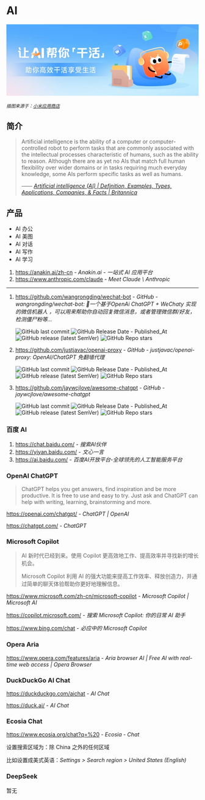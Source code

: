 # AI

![illustration](../../../../_media/1743331888575.png)

<small>*插图来源于：[小米应用商店](http-shortcuts://0cc6f723-1058-47e7-b887-27226d206897?apk_name=com.xiaomi.market)*</small>

## 简介

> Artificial intelligence is the ability of a computer or computer-controlled robot to perform tasks that are commonly associated with the intellectual processes characteristic of humans, such as the ability to reason. Although there are as yet no AIs that match full human flexibility over wider domains or in tasks requiring much everyday knowledge, some AIs perform specific tasks as well as humans.
>
> <cite>—— [Artificial intelligence (AI) | Definition, Examples, Types, Applications, Companies, & Facts | Britannica](https://www.britannica.com/technology/artificial-intelligence)</cite>

## 产品

- AI 办公
- AI 美图
- AI 对话
- AI 写作
- AI 学习

1. https://anakin.ai/zh-cn - *Anakin.ai - 一站式 AI 应用平台*
2. https://www.anthropic.com/claude - *Meet Claude \ Anthropic*

---

1. https://github.com/wangrongding/wechat-bot - *GitHub - wangrongding/wechat-bot: 🤖一个基于OpenAi ChatGPT + WeChaty 实现的微信机器人 ，可以用来帮助你自动回复微信消息，或者管理微信群/好友，检测僵尸粉等...*

    ![GitHub last commit](https://img.shields.io/github/last-commit/wangrongding/wechat-bot?color=blue&logo=github)
    ![GitHub Release Date - Published_At](https://img.shields.io/github/release-date/wangrongding/wechat-bot?display_date=published_at&logo=github)
    ![GitHub release (latest SemVer)](https://img.shields.io/github/v/release/wangrongding/wechat-bot?logo=github)
    ![GitHub Repo stars](https://img.shields.io/github/stars/wangrongding/wechat-bot?style=social)

2. https://github.com/justjavac/openai-proxy - *GitHub - justjavac/openai-proxy: OpenAI/ChatGPT 免翻墙代理*

    ![GitHub last commit](https://img.shields.io/github/last-commit/justjavac/openai-proxy?color=blue&logo=github)
    ![GitHub Release Date - Published_At](https://img.shields.io/github/release-date/justjavac/openai-proxy?display_date=published_at&logo=github)
    ![GitHub release (latest SemVer)](https://img.shields.io/github/v/release/justjavac/openai-proxy?logo=github)
    ![GitHub Repo stars](https://img.shields.io/github/stars/justjavac/openai-proxy?style=social)

3. https://github.com/jaywcjlove/awesome-chatgpt - *GitHub - jaywcjlove/awesome-chatgpt*

    ![GitHub last commit](https://img.shields.io/github/last-commit/jaywcjlove/awesome-chatgpt?logo=github&color=blue)
    ![GitHub Release Date - Published_At](https://img.shields.io/github/release-date/jaywcjlove/awesome-chatgpt?display_date=published_at&logo=github)
    ![GitHub release (latest SemVer)](https://img.shields.io/github/v/release/jaywcjlove/awesome-chatgpt?logo=github)
    ![GitHub Repo stars](https://img.shields.io/github/stars/jaywcjlove/awesome-chatgpt?style=social)

### 百度 AI

1. https://chat.baidu.com/ - *搜索AI伙伴*
2. https://yiyan.baidu.com/ - *文心一言*
3. https://ai.baidu.com/ - *百度AI开放平台-全球领先的人工智能服务平台*

### OpenAI ChatGPT

> ChatGPT helps you get answers, find inspiration and be more productive. It is free to use and easy to try. Just ask and ChatGPT can help with writing, learning, brainstorming and more.

https://openai.com/chatgpt/ - *ChatGPT | OpenAI*

https://chatgpt.com/ - *ChatGPT*

### Microsoft Copilot

> AI 新时代已经到来。使用 Copilot 更高效地工作、提高效率并寻找新的增长机会。
> 
> Microsoft Copilot 利用 AI 的强大功能来提高工作效率、释放创造力，并通过简单的聊天体验帮助你更好地理解信息。

https://www.microsoft.com/zh-cn/microsoft-copilot - *Microsoft Copilot | Microsoft AI*

https://copilot.microsoft.com/ - *搜索 Microsoft Copilot: 你的日常 AI 助手*

https://www.bing.com/chat - *必应中的 Microsoft Copilot*

### Opera Aria

https://www.opera.com/features/aria - *Aria browser AI | Free AI with real-time web access | Opera Browser*

### DuckDuckGo AI Chat

https://duckduckgo.com/aichat - *AI Chat*

https://duck.ai/ - *AI Chat*

### Ecosia Chat

https://www.ecosia.org/chat?q=%20 - *Ecosia - Chat*

设置搜索区域为：除 China 之外的任何区域

比如设置成美式英语：*Settings > Search region > United States (English)*

### DeepSeek

暂无
